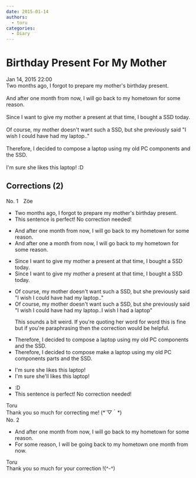 ```yaml
---
date: 2015-01-14
authors:
  - toru
categories:
  - Diary
---
```


<h1 id="subject_show">Birthday Present For My Mother</h1>
<div class="date">Jan 14, 2015 22:00</div>
<div id="post"><div id="body_show_ori">
Two months ago, I forgot to prepare my mother's birthday present.<br/><br/>And after one month from now, I will go back to my hometown for some reason.<br/><br/>Since I want to give my mother a present at that time, I bought a SSD today.<br/><br/>Of course, my mother doesn't want such a SSD, but she previously said "I wish I could have had my laptop.."<br/><br/>Therefore, I decided to compose a laptop using my old PC components and the SSD.<br/><br/>I'm sure she likes this laptop! :D
</div></div>

<!-- more -->


## Corrections (2)
<div id="block"><div class="first_name"> No. 1　<span class="just_name">Zöe</span></div><div id="block2">
<ul class="correction_field">
<li class="incorrect">Two months ago, I forgot to prepare my mother's birthday present.</li>
<li class="corrected perfect">This sentence is perfect! No correction needed!</li>
</ul>
<ul class="correction_field">
<li class="incorrect">And after one month from now, I will go back to my hometown for some reason.</li>
<li class="corrected correct">
And <span class="sline">after one</span> <span class="f_red">a</span> month from now, I will go back to my hometown for some reason.
</li>
</ul>
<ul class="correction_field">
<li class="incorrect">Since I want to give my mother a present at that time, I bought a SSD today.</li>
<li class="corrected correct">
Since I want to give my mother a present <span class="sline">at that time</span>, I bought a SSD today.
</li>
</ul>
<ul class="correction_field">
<li class="incorrect">Of course, my mother doesn't want such a SSD, but she previously said "I wish I could have had my laptop.."</li>
<li class="corrected correct">
Of course, my mother doesn't want such a SSD, but she previously said "<span class="f_gray">I wish I could have had my laptop..</span><span class="f_blue">I wish I had a laptop</span>" 
<p class="correction_comment">This sounds a bit weird. If you're quoting her word for word this is fine but if you're paraphrasing then the correction would be helpful.</p>
</li>
</ul>
<ul class="correction_field">
<li class="incorrect">Therefore, I decided to compose a laptop using my old PC components and the SSD.</li>
<li class="corrected correct">
Therefore, I decided to <span class="sline">compose</span><span class="f_blue"> make</span> a laptop using my old PC <span class="sline">components</span><span class="f_blue"> parts</span> and the SSD.
</li>
</ul>
<ul class="correction_field">
<li class="incorrect">I'm sure she likes this laptop!</li>
<li class="corrected correct">
I'm sure she<span class="f_red">'ll</span> like<span class="sline">s</span> this laptop!
</li>
</ul>
<ul class="correction_field">
<li class="incorrect">:D</li>
<li class="corrected perfect">This sentence is perfect! No correction needed!</li>
</ul>
</div><div class="name"><span class="just_name">Toru</span><br>
Thank you so much for correcting me! (*´▽｀*)
</div>
</div>
<div id="block"><div class="first_name"> No. 2　<span class="just_name"></span></div><div id="block2">
<ul class="correction_field">
<li class="incorrect">And after one month from now, I will go back to my hometown for some reason.</li>
<li class="corrected correct">
For some reason, I will be going back to my hometown one month from now.
</li>
</ul>
</div><div class="name"><span class="just_name">Toru</span><br>
Thank you so much for your correction !(^-^)
</div>
</div>
